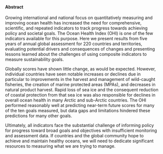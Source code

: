 #### Abstract

Growing international and national focus on quantitatively measuring and improving ocean health has increased the need for comprehensive, scientific, and repeated indicators to track progress towards achieving policy and societal goals. The Ocean Health Index (OHI) is one of the few indicators available for this purpose. Here we present results from five years of annual global assessment for 220 countries and territories, evaluating potential drivers and consequences of changes and presenting lessons learned about the challenges of using composite indicators to measure sustainability goals. 

Globally scores have shown little change, as would be expected. However, individual countries have seen notable increases or declines due in particular to improvements in the harvest and management of wild-caught fisheries, the creation of marine protected areas (MPAs), and decreases in natural product harvest. Rapid loss of sea ice and the consequent reduction of coastal protection from that sea ice was also responsible for declines in overall ocean health in many Arctic and sub-Arctic countries. The OHI performed reasonably well at predicting near-term future scores for many of the ten goals measured, but data gaps and limitations hindered these predictions for many other goals. 

Ultimately, all indicators face the substantial challenge of informing policy for progress toward broad goals and objectives with insufficient monitoring and assessment data. If countries and the global community hope to achieve and maintain healthy oceans, we will need to dedicate significant resources to measuring what we are trying to manage.
